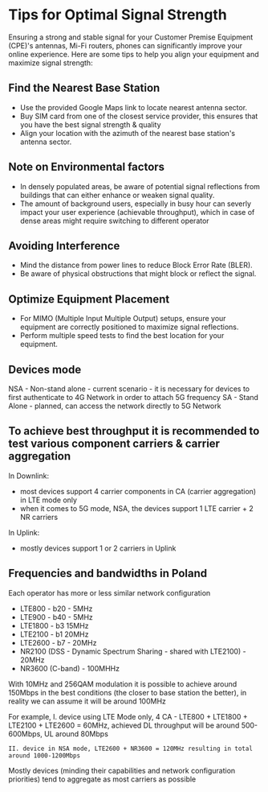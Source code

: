 # Tips for Optimal Signal Strength

Ensuring a strong and stable signal for your Customer Premise Equipment (CPE)'s antennas, Mi-Fi routers, phones can significantly improve your online experience. Here are some tips to help you align your equipment and maximize signal strength:

## Find the Nearest Base Station

- Use the provided Google Maps link to locate nearest antenna sector.
- Buy SIM card from one of the closest service provider, this ensures that you have the best signal strength & quality
- Align your location with the azimuth of the nearest base station's antenna sector.

## Note on Environmental factors

- In densely populated areas, be aware of potential signal reflections from buildings that can either enhance or weaken signal quality. 
- The amount of background users, especially in busy hour can severly impact your user experience (achievable throughput), which in case of dense areas might require switching to different operator

## Avoiding Interference

- Mind the distance from power lines to reduce Block Error Rate (BLER).
- Be aware of physical obstructions that might block or reflect the signal.

## Optimize Equipment Placement

- For MIMO (Multiple Input Multiple Output) setups, ensure your equipment are correctly positioned to maximize signal reflections.
- Perform multiple speed tests to find the best location for your equipment.

## Devices mode

NSA - Non-stand alone - current scenario - it is necessary for devices to first authenticate to 4G Network in order to attach 5G frequency
SA - Stand Alone - planned, can access the network directly to 5G Network

## To achieve best throughput it is recommended to test various component carriers & carrier aggregation

In Downlink:

- most devices support 4 carrier components in CA (carrier aggregation) in LTE mode only
- when it comes to 5G mode, NSA, the devices support 1 LTE carrier + 2 NR carriers

In Uplink:
- mostly devices support 1 or 2 carriers in Uplink

## Frequencies and bandwidths in Poland

Each operator has more or less similar network configuration

- LTE800 - b20 - 5MHz
- LTE900 - b40 - 5MHz
- LTE1800 - b3 15MHz
- LTE2100 - b1 20MHz
- LTE2600 - b7 - 20MHz
- NR2100 (DSS - Dynamic Spectrum Sharing - shared with LTE2100) - 20MHz
- NR3600 (C-band) - 100MHHz

With 10MHz and 256QAM modulation it is possible to achieve around 150Mbps in the best conditions (the closer to base station the better), in reality we can assume it will be around 100MHz

For example, 
    I. device using LTE Mode only, 4 CA - LTE800 + LTE1800 + LTE2100 + LTE2600 = 60MHz, achieved DL throughput will be around 500-600Mbps, UL around 80Mbps
   
    II. device in NSA mode, LTE2600 + NR3600 = 120MHz resulting in total around 1000-1200Mbps 


Mostly devices (minding their capabilities and network configuration priorities) tend to aggregate as most carriers as possible 







